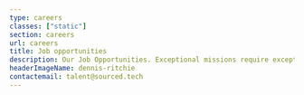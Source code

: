 ```yaml
---
type: careers
classes: ["static"]
section: careers
url: careers
title: Job opportunities
description: Our Job Opportunities. Exceptional missions require exceptional people
headerImageName: dennis-ritchie
contactemail: talent@sourced.tech
---
```


